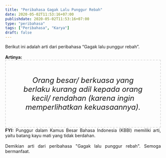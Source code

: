 ```yaml
---
title: "Peribahasa Gagak Lalu Punggur Rebah"
date: 2020-05-02T11:53:16+07:00
publishdate: 2020-05-02T11:53:16+07:00
type: "peribahasa"
tags: ["Peribahasa", "Karya"]
draft: false
---
```


<div dir="ltr" style="text-align: left;" trbidi="on"><div style="text-align: justify;">Berikut ini adalah arti dari peribahasa “Gagak lalu punggur rebah”.</div><br /><div style="text-align: justify;"><b>Artinya:</b></div><div style="border: 2px dashed #ddd; font-size: 24px; height: auto; margin: 0 auto; padding: 50px; text-align: center; width: auto;"><i>Orang besar/ berkuasa yang berlaku kurang adil kepada orang kecil/ rendahan (karena ingin memperlihatkan kekuasaannya).</i></div><div style="text-align: justify;"><b>FYI:</b> Punggur dalam Kamus Besar Bahasa Indonesia (KBBI) memiliki arti, yaitu batang kayu mati yang tidak berdahan.<br /><br /></div><div style="text-align: justify;">Demikian arti dari peribahasa "Gagak lalu punggur rebah". Semoga bermanfaat.</div></div>
